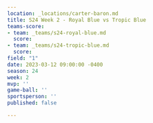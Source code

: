```yaml
---
location: _locations/carter-baron.md
title: S24 Week 2 - Royal Blue vs Tropic Blue
teams-score:
- team: _teams/s24-royal-blue.md
  score: 
- team: _teams/s24-tropic-blue.md
  score: 
field: "1"
date: 2023-03-12 09:00:00 -0400
season: 24
week: 2
mvp: ''
game-ball: ''
sportsperson: ''
published: false

---
```

